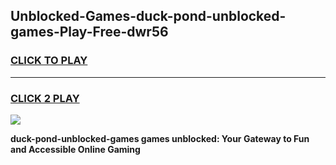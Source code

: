 
## Unblocked-Games-duck-pond-unblocked-games-Play-Free-dwr56
<h3>
<a href="https://premium76.site?title=duck-pond-unblocked-games&ref=09A">CLICK TO PLAY</a></h3>
<hr>

<h3>
<a href="https://premium76.site?title=duck-pond-unblocked-games&ref=09A">CLICK 2 PLAY</a>
  
</h3>

<a href="https://premium76.site?title=duck-pond-unblocked-games&ref=09A"><img src="https://clearcache.store/games.png"></a>


**duck-pond-unblocked-games games unblocked: Your Gateway to Fun and Accessible Online Gaming**
